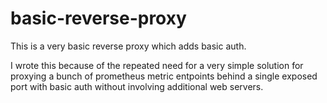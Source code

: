 # basic-reverse-proxy

This is a very basic reverse proxy which adds basic auth.

I wrote this because of the repeated need for a very simple solution for
proxying a bunch of prometheus metric entpoints behind a single exposed port
with basic auth without involving additional web servers.
